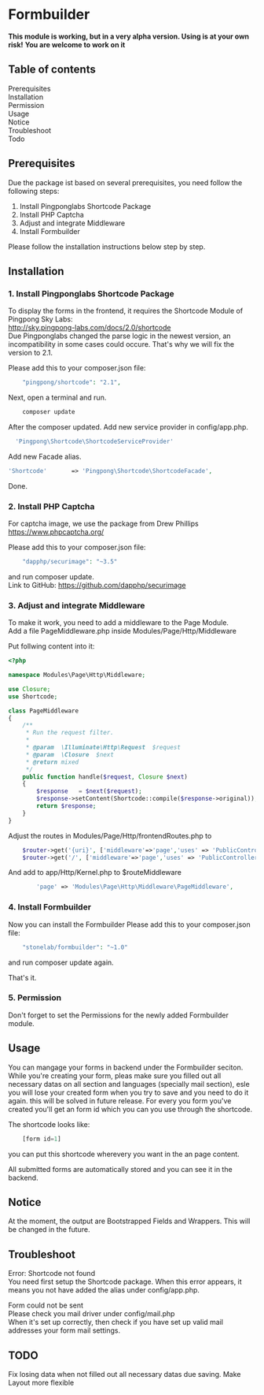 # Formbuilder

**This module is working, but in a very alpha version. Using is at your own risk!**
**You are welcome to work on it**

## Table of contents

Prerequisites  
Installation  
Permission  
Usage  
Notice  
Troubleshoot  
Todo  

## Prerequisites

Due the package ist based on several prerequisites, you need follow the following steps:
1. Install Pingponglabs Shortcode Package
2. Install PHP Captcha
3. Adjust and integrate Middleware
4. Install Formbuilder

Please follow the installation instructions below step by step.

## Installation

### 1. Install Pingponglabs Shortcode Package

To display the forms in the frontend, it requires the Shortcode Module of Pingpong Sky Labs:  
http://sky.pingpong-labs.com/docs/2.0/shortcode  
Due Pingponglabs changed the parse logic in the newest version, an incompatibility in some cases could occure.
That's why we will fix the version to 2.1.

Please add this to your composer.json file:
```php
    "pingpong/shortcode": "2.1",
```

Next, open a terminal and run.
```php
    composer update 
```

After the composer updated. Add new service provider in config/app.php.
```php
  'Pingpong\Shortcode\ShortcodeServiceProvider'
```

Add new Facade alias.
```php
'Shortcode'       => 'Pingpong\Shortcode\ShortcodeFacade',
```
Done.

### 2. Install PHP Captcha

For captcha image, we use the package from Drew Phillips https://www.phpcaptcha.org/

Please add this to your composer.json file:
```php
    "dapphp/securimage": "~3.5"
```

and run composer update.  
Link to GitHub: https://github.com/dapphp/securimage


### 3. Adjust and integrate Middleware

To make it work, you need to add a middleware to the Page Module.  
Add a file PageMiddleware.php inside Modules/Page/Http/Middleware

Put follwing content into it:
```php
<?php

namespace Modules\Page\Http\Middleware;

use Closure;
use Shortcode;

class PageMiddleware
{
    /**
     * Run the request filter.
     *
     * @param  \Illuminate\Http\Request  $request
     * @param  \Closure  $next
     * @return mixed
     */
    public function handle($request, Closure $next)
    {
        $response   = $next($request);
        $response->setContent(Shortcode::compile($response->original));
        return $response;
    }
}
```

Adjust the routes in Modules/Page/Http/frontendRoutes.php to 
```php
    $router->get('{uri}', ['middleware'=>'page','uses' => 'PublicController@uri', 'as' => 'page']);
    $router->get('/', ['middleware'=>'page','uses' => 'PublicController@homepage', 'as' => 'homepage']);
```

And add to app/Http/Kernel.php to $routeMiddleware
```php
        'page' => 'Modules\Page\Http\Middleware\PageMiddleware',
```
### 4. Install Formbuilder 

Now you can install the Formbuilder
Please add this to your composer.json file:
```php    
    "stonelab/formbuilder": "~1.0"
```
and run composer update again.

That's it.

### 5. Permission
Don't forget to set the Permissions for the newly added Formbuilder module.

## Usage

You can mangage your forms in backend under the Formbuilder seciton.
While you're creating your form, pleas make sure you filled out all necessary datas on all section and languages (specially mail section), esle you will lose your created form when you try to save and you need to do it again. this will be solved in future release.
For every you form you've created you'll get an form id which you can you use through the shortcode.

The shortcode looks like:
```php  
    [form id=1]
```

you can put this shortcode wherevery you want in the an page content.

All submitted forms are automatically stored and you can see it in the backend.

## Notice
At the moment, the output are Bootstrapped Fields and Wrappers. This will be changed in the future.

## Troubleshoot
Error: Shortcode not found  
You need first setup the Shortcode package. When this error appears, it means you not have added the alias under config/app.php.

Form could not be sent  
Please check you mail driver under config/mail.php  
When it's set up correctly, then check if you have set up valid mail addresses your form mail settings.

## TODO
Fix losing data when not filled out all necessary datas due saving.
Make Layout more flexible
